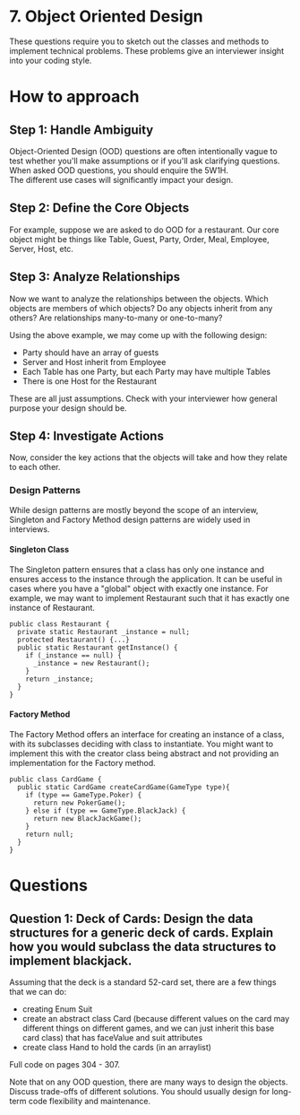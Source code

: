 # 7. Object Oriented Design

These questions require you to sketch out the classes and methods to implement technical problems. These problems give an interviewer insight into your coding style.

# How to approach
## Step 1: Handle Ambiguity
Object-Oriented Design (OOD) questions are often intentionally vague to test whether you'll make assumptions or if you'll ask clarifying questions. When asked OOD questions, you should enquire the 5W1H.  
The different use cases will significantly impact your design.

## Step 2: Define the Core Objects
For example, suppose we are asked to do OOD for a restaurant. Our core object might be things like Table, Guest, Party, Order, Meal, Employee, Server, Host, etc.

## Step 3: Analyze Relationships
Now we want to analyze the relationships between the objects. Which objects are members of which objects? Do any objects inherit from any others? Are relationships many-to-many or one-to-many?

Using the above example, we may come up with the following design:
- Party should have an array of guests
- Server and Host inherit from Employee
- Each Table has one Party, but each Party may have multiple Tables
- There is one Host for the Restaurant

These are all just assumptions. Check with your interviewer how general purpose your design should be.

## Step 4: Investigate Actions
Now, consider the key actions that the objects will take and how they relate to each other.

### Design Patterns
While design patterns are mostly beyond the scope of an interview, Singleton and Factory Method design patterns are widely used in interviews.

#### Singleton Class
The Singleton pattern ensures that a class has only one instance and ensures access to the instance through the application. It can be useful in cases where you have a "global" object with exactly one instance. For example, we may want to implement Restaurant such that it has exactly one instance of Restaurant.

```
public class Restaurant {
  private static Restaurant _instance = null;
  protected Restaurant() {...}
  public static Restaurant getInstance() {
    if (_instance == null) {
      _instance = new Restaurant();
    }
    return _instance;
  }
}
```

#### Factory Method
The Factory Method offers an interface for creating an instance of a class, with its subclasses deciding with class to instantiate. You might want to implement this with the creator class being abstract and not providing an implementation for the Factory method.

```
public class CardGame {
  public static CardGame createCardGame(GameType type){
    if (type == GameType.Poker) {
      return new PokerGame();
    } else if (type == GameType.BlackJack) {
      return new BlackJackGame();
    }
    return null;
  }
}
```

# Questions
## Question 1: Deck of Cards: Design the data structures for a generic deck of cards. Explain how you would subclass the data structures to implement blackjack.
Assuming that the deck is a standard 52-card set, there are a few things that we can do:
- creating Enum Suit
- create an abstract class Card (because different values on the card may different things on different games, and we can just inherit this base card class) that has faceValue and suit attributes
- create class Hand to hold the cards (in an arraylist)

Full code on pages 304 - 307.

Note that on any OOD question, there are many ways to design the objects. Discuss trade-offs of different solutions. You should usually design for long-term code flexibility and maintenance.
